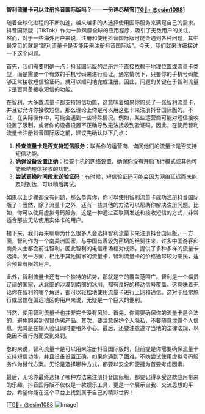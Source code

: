 **智利流量卡可以注册抖音国际版吗？——一份详尽解答[[TG💪+ @esim1088](https://t.me/s/esim1088)]**

随着全球化进程的不断加速，越来越多的人选择使用国际服务来满足自己的需求。抖音国际版（TikTok）作为一款风靡全球的应用程序，吸引了无数用户的关注。然而，对于一些海外用户来说，注册和使用抖音国际版可能会遇到各种问题，其中最常见的就是“智利流量卡是否能用来注册抖音国际版”。今天，我们就来详细探讨一下这个问题。

首先，我们需要明确一点：抖音国际版的注册并不直接依赖于地理位置或流量卡类型，而是需要一个有效的手机号码来进行验证。通常情况下，只要你的手机号码能够正常接收短信验证码，就可以顺利地完成注册。因此，问题的关键在于智利流量卡是否具备接收短信的功能。

在智利，大多数流量卡都支持短信功能，这意味着如果你购买了一张智利流量卡，并且它允许你接收短信，那么理论上你是可以用这张卡来注册抖音国际版的。不过，在实际操作中，可能会遇到一些特殊情况。例如，某些运营商可能对短信接收设置了限制，或者你的设备设置不正确导致无法接收到验证码。因此，在使用智利流量卡注册抖音国际版之前，建议先确认以下几点：

1. **检查流量卡是否支持短信服务**：联系你的运营商，询问他们的流量卡是否支持短信功能。
2. **确保设备设置正确**：检查手机的网络设置，确保你没有开启飞行模式或其他可能影响短信接收的功能。
3. **尝试更换时间段发送验证码**：有时候，短信验证码可能会因为网络延迟而未能及时到达，可以稍后再试。

如果以上步骤都没有问题，那么恭喜你，你可以使用智利流量卡成功注册抖音国际版了！当然，除了流量卡之外，还有一些其他的方法可以帮助你解决注册问题。比如，你可以使用虚拟号码服务，这是一种通过互联网发送和接收短信的方式，非常适合那些无法使用实体卡的用户。

接下来，我们再来聊聊为什么很多人会选择智利流量卡来注册抖音国际版。一方面，智利作为一个南美洲国家，与中国有着较为密切的经贸往来，许多中国游客和商务人士都会前往智利，因此智利的电信市场相对成熟，提供了多种多样的流量卡选择。另一方面，相比于其他国家的流量卡，智利流量卡的价格通常较为亲民，适合预算有限的用户。

此外，智利流量卡还有一个独特的优势，那就是它的覆盖范围广。智利是一个幅员辽阔的国家，从北部的沙漠到南部的冰川，都有良好的移动信号覆盖。这意味着无论你在智利的哪个角落，都可以轻松地使用流量卡进行上网和通信。这对于经常旅行或居住在偏远地区的用户来说，无疑是一个巨大的便利。

当然，使用智利流量卡也并非完全没有风险。首先，你需要确保你的流量卡是合法的，避免购买到假冒伪劣产品。其次，要注意保护个人隐私，不要随意泄露个人信息，尤其是在输入验证码时要格外小心。最后，还要注意遵守当地的法律法规，以免因不当行为而受到处罚。

总的来说，智利流量卡是可以用来注册抖音国际版的，但前提是你需要确保流量卡支持短信功能，并且设备设置正确。如果你遇到了困难，不妨尝试使用虚拟号码服务作为替代方案。无论是选择哪种方式，都要以安全和便捷为首要考虑因素。

最后，无论你最终选择了哪种方法来注册抖音国际版，都要记得享受这款应用带来的乐趣。抖音国际版不仅仅是一款娱乐工具，更是一个展示自我、交流思想的平台。希望你能在这个平台上找到属于自己的精彩世界！

[[TG💪+ @esim1088](https://t.me/s/esim1088) ![Image](https://i.postimg.cc/4NQfJmqS/Snipaste-2025-05-13-00-14-12.png)]